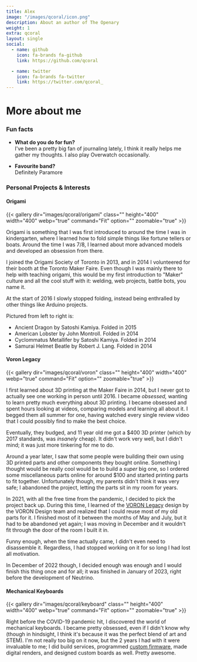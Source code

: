 ```yaml
---
title: Alex
image: "/images/qcoral/icon.png"
description: About an author of The Openary
weight: 1
extra: qcoral
layout: single
social:
  - name: github
    icon: fa-brands fa-github
    link: https://github.com/qcoral

  - name: twitter
    icon: fa-brands fa-twitter
    link: https://twitter.com/qcoral_
---
```


# More about me

### Fun facts

- **What do you do for fun?** \
I've been a pretty big fan of journaling lately, I think it really helps me gather my thoughts. I also play Overwatch occasionally.

- **Favourite band?** \
Definitely Paramore

### Personal Projects & Interests

#### Origami

{{< gallery dir="images/qcoral/origami" class="" height="400" width="400" webp="true" command="Fit" option="" zoomable="true" >}}

Origami is something that I was first introduced to around the time I was in kindergarten, where I learned how to fold simple things like fortune tellers or boats. Around the time I was 7/8, I learned about more advanced models and developed an obsession from there. 

I joined the Origami Society of Toronto in 2013, and in 2014 I volunteered for their booth at the Toronto Maker Faire. Even though I was mainly there to help with teaching origami, this would be my first introduction to "Maker" culture and all the cool stuff with it: welding, web projects, battle bots, you name it.

At the start of 2016 I slowly stopped folding, instead being enthralled by other things like Arduino projects.

Pictured from left to right is:
- Ancient Dragon by Satoshi Kamiya. Folded in 2015
- American Lobster by John Montroll. Folded in 2014
- Cyclommatus Metallifer by Satoshi Kamiya. Folded in 2014
- Samurai Helmet Beatle by Robert J. Lang. Folded in 2014


#### Voron Legacy

{{< gallery dir="images/qcoral/voron" class="" height="400" width="400" webp="true" command="Fit" option="" zoomable="true" >}}

I first learned about 3D printing at the Maker Faire in 2014, but I never got to actually see one working in person until 2016. I became *obsessed,* wanting to learn pretty much everything about 3D printing. I became obsessed and spent hours looking at videos, comparing models and learning all about it. I begged them all summer for one, having watched every single review video that I could possibly find to make the best choice.

Eventually, they budged, and 11 year old me got a $400 3D printer (which by 2017 standards, was *insanely* cheap). It didn't work very well, but I didn't mind; it was just more tinkering for me to do.

Around a year later, I saw that some people were building their own using 3D printed parts and other components they bought online. Something I thought would be really cool would be to build a *super* big one, so I ordered some miscellaneous parts online for around $100 and started printing parts to fit together. Unfortunately though, my parents didn't think it was very safe; I abandoned the project, letting the parts sit in my room for years.

In 2021, with all the free time from the pandemic, I decided to pick the project back up. During this time, I learned of the [VORON Legacy](https://vorondesign.com/voron_legacy) design by the VORON Design team and realized that I could reuse most of my old parts for it. I finished most of it between the months of May and July, but it had to be abandoned yet again; I was moving in December and it wouldn't fit through the door of the room I built it in.

Funny enough, when the time actually came, I didn't even need to disassemble it. Regardless, I had stopped working on it for so long I had lost all motivation.

In December of 2022 though, I decided enough was enough and I would finish this thing once and for all; it was finished in January of 2023, right before the development of Neutrino.

<!-- 

!!! Edit this later, but it's good enough for now
Around this time though, I learned that other people were building 3D printers from *scratch*. This seemed like an awesome idea to me, so I ordered around $200 of parts online and decided to build my own. One of my dreams at the time was to have a *massive* 3D printer, 

Fast forward to the COVID-19 pandemic in 2021,  -->

#### Mechanical Keyboards

{{< gallery dir="images/qcoral/keyboard" class="" height="400" width="400" webp="true" command="Fit" option="" zoomable="true" >}}

Right before the COVID-19 pandemic hit, I discovered the world of mechanical keyboards. I became pretty obsessed, even if I didn't know why (though in hindsight, I think it's because it was the perfect blend of art and STEM). I'm not really too big on it now, but the 2 years I had with it were invaluable to me; I did build services, programmed [custom firmware](https://github.com/qcoral/Arduino-KB-firmware-private), made digital renders, and designed custom boards as well. Pretty awesome.
